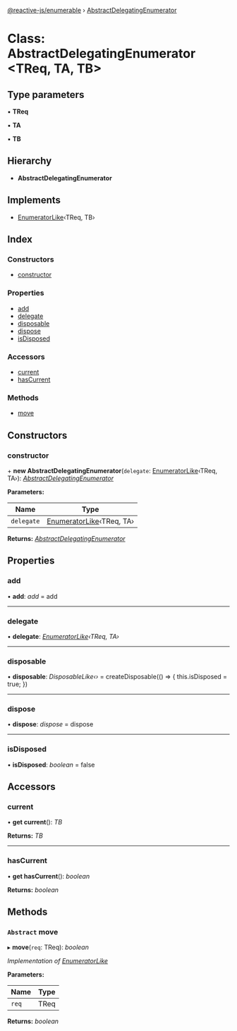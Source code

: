[@reactive-js/enumerable](../README.md) › [AbstractDelegatingEnumerator](abstractdelegatingenumerator.md)

# Class: AbstractDelegatingEnumerator <**TReq, TA, TB**>

## Type parameters

▪ **TReq**

▪ **TA**

▪ **TB**

## Hierarchy

* **AbstractDelegatingEnumerator**

## Implements

* [EnumeratorLike](../interfaces/enumeratorlike.md)‹TReq, TB›

## Index

### Constructors

* [constructor](abstractdelegatingenumerator.md#constructor)

### Properties

* [add](abstractdelegatingenumerator.md#add)
* [delegate](abstractdelegatingenumerator.md#delegate)
* [disposable](abstractdelegatingenumerator.md#disposable)
* [dispose](abstractdelegatingenumerator.md#dispose)
* [isDisposed](abstractdelegatingenumerator.md#isdisposed)

### Accessors

* [current](abstractdelegatingenumerator.md#current)
* [hasCurrent](abstractdelegatingenumerator.md#hascurrent)

### Methods

* [move](abstractdelegatingenumerator.md#abstract-move)

## Constructors

###  constructor

\+ **new AbstractDelegatingEnumerator**(`delegate`: [EnumeratorLike](../interfaces/enumeratorlike.md)‹TReq, TA›): *[AbstractDelegatingEnumerator](abstractdelegatingenumerator.md)*

**Parameters:**

Name | Type |
------ | ------ |
`delegate` | [EnumeratorLike](../interfaces/enumeratorlike.md)‹TReq, TA› |

**Returns:** *[AbstractDelegatingEnumerator](abstractdelegatingenumerator.md)*

## Properties

###  add

• **add**: *add* =  add

___

###  delegate

• **delegate**: *[EnumeratorLike](../interfaces/enumeratorlike.md)‹TReq, TA›*

___

###  disposable

• **disposable**: *DisposableLike‹›* =  createDisposable(() => {
    this.isDisposed = true;
  })

___

###  dispose

• **dispose**: *dispose* =  dispose

___

###  isDisposed

• **isDisposed**: *boolean* = false

## Accessors

###  current

• **get current**(): *TB*

**Returns:** *TB*

___

###  hasCurrent

• **get hasCurrent**(): *boolean*

**Returns:** *boolean*

## Methods

### `Abstract` move

▸ **move**(`req`: TReq): *boolean*

*Implementation of [EnumeratorLike](../interfaces/enumeratorlike.md)*

**Parameters:**

Name | Type |
------ | ------ |
`req` | TReq |

**Returns:** *boolean*
